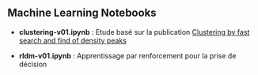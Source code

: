 ## Machine Learning Notebooks
* **clustering-v01.ipynb** : Etude basé sur la publication [Clustering by fast search and find of density peaks](http://www.sciencemag.org/content/344/6191/1492)

* **rldm-v01.ipynb** : Apprentissage par renforcement pour la prise de décision

